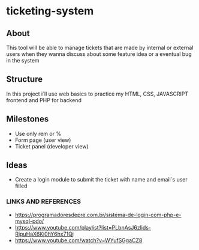 # ticketing-system
## About
This tool will be able to manage tickets that are made by internal or external users when they wanna discuss about some feature idea or a eventual bug in the system
## Structure
In this project i`ll use web basics to practice my HTML, CSS, JAVASCRIPT frontend and PHP for backend
## Milestones
* Use only rem or %
* Form page (user view)
* Ticket panel (developer view)
## Ideas
* Create a login module to submit the ticket with name and email`s user filled
### LINKS AND REFERENCES
* https://programadoresdepre.com.br/sistema-de-login-com-php-e-mysql-pdo/
* https://www.youtube.com/playlist?list=PLbnAsJ6zlids-RjpuHaX6Kj0hY6hx71Qj
* https://www.youtube.com/watch?v=WYufSGgaCZ8
